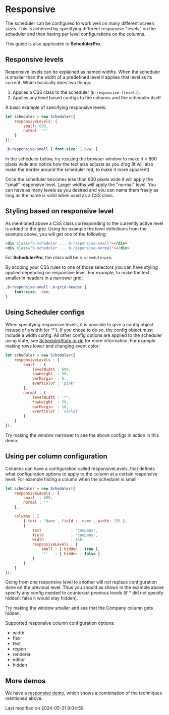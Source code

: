 # Responsive

The scheduler can be configured to work well on many different screen sizes. This is achieved by specifying different
responsive "levels" on the scheduler and then having per level configurations on the columns.

<div class="note">
This guide is also applicable to <strong>SchedulerPro</strong>.
</div>

## Responsive levels

Responsive levels can be explained as named widths. When the scheduler is smaller than the width of a predefined level it
applies that level as its current. Which basically does two things:

1. Applies a CSS class to the scheduler (`b-responsive-[level]`).
2. Applies any level based configs to the columns and the scheduler itself

A basic example of specifying responsive levels:

```javascript
let scheduler = new Scheduler({
    responsiveLevels: {
        small: 600,
        normal: '*'
    }
});
```

```css
.b-responsive-small { font-size: 1.6vw; }
```

In the scheduler below, try resizing the browser window to make it < 600 pixels wide and notice how the text size adjusts
as you drag (it will also make the border around the scheduler red, to make it more apparent).

<div class="external-example" data-file="Scheduler/guides/responsive/basic.js"></div>

Once the scheduler becomes less than 600 pixels wide it will apply the "small" responsive level. Larger widths will
apply the "normal" level. You can have as many levels as you desired and you can name them freely as long as the name is
valid when used as a CSS class.

## Styling based on responsive level

As mentioned above a CSS class corresponding to the currently active level is added to the grid. Using for example the
level definitions from the example above, you will get one of the following:

```html
<div class="b-scheduler ... b-responsive-small"></div>
<div class="b-scheduler ... b-responsive-normal"></div>
```

<div class="note">
For <strong>SchedulerPro</strong>, the class will be <code>b-schedulerpro</code>.
</div>

By scoping your CSS rules to one of those selectors you can have styling applied depending on responsive level. For
example, to make the text smaller in headers in a narrower grid:

```css
.b-responsive-small .b-grid-header {
    font-size: .6em;
}
```

## Using Scheduler configs

When specifying responsive levels, it is possible to give a config object instead of a width (or '*'). If you chose to
do so, the config object must include a width config. All other config options are applied to the scheduler using state,
see [SchedulerState mixin](#Scheduler/view/mixin/SchedulerState) for more information. For example making rows lower and
changing event color:

```javascript
let scheduler = new Scheduler({
    responsiveLevels : {
        small  : {
            levelWidth : 600,
            rowHeight  : 30,
            barMargin  : 0,
            eventColor : 'pink'
        },
        normal : {
            levelWidth : '*',
            rowHeight  : 50,
            barMargin  : 10,
            eventColor : 'violet'
        }
    }
});
```

Try making the window narrower to see the above configs in action in this demo:

<div class="external-example" data-file="Scheduler/guides/responsive/advanced.js"></div>

## Using per column configuration

Columns can have a configuration called responsiveLevels, that defines what configuration options to apply to the column
at a certain responsive level. For example hiding a column when the scheduler is small:

```javascript
let scheduler = new Scheduler({
    responsiveLevels : {
        small  : 600,
        normal : '*'
    },

    columns : [
        { text : 'Name', field : 'name', width: 150 },
        {
            text             : 'Company',
            field            : 'company',
            width            : 150,
            responsiveLevels : {
                small : { hidden : true },
                '*'   : { hidden : false }
            }
        }
    ]
});
```

Going from one responsive level to another will not replace configuration done on the previous level. Thus you should as
shown in the example above specify any config needed to counteract previous levels (if * did not specify hidden: false
it would stay hidden).

Try making the window smaller and see that the Company column gets hidden.

<div class="external-example" data-file="Scheduler/guides/responsive/columns.js"></div>

Supported responsive column configuration options:

* width
* flex
* text
* region
* renderer
* editor
* hidden

## More demos

We have a <a href="../examples/responsive/" target="_blank">responsive demo</a>, which shows a combination of the techniques mentioned above.


<p class="last-modified">Last modified on 2024-05-21 9:04:59</p>